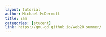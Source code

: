 ```yaml
---
layout: tutorial
author: Michael McDermott
title: Sam
categories: [student]
link: https://gmu-gd.github.io/web20-summer/
---
```

